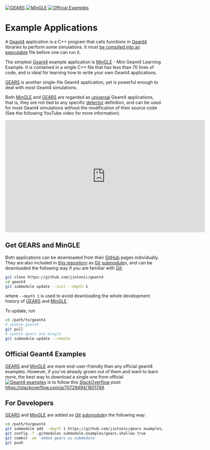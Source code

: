 [![GEARS](https://img.shields.io/badge/GEARS-red?style=flat)](https://www.github.com/jintonic/gears)
[![MinGLE](https://img.shields.io/badge/MinGLE-blue?style=flat)](https://www.github.com/jintonic/mingle)
[![Official Examples](https://img.shields.io/badge/Official-Examples-green?style=flat)](https://github.com/Geant4/geant4/tree/master/examples)

# Example Applications

A [Geant4](..) application is a C++ program that calls functions in [Geant4](..) libraries to perform some simulations. It must [be compiled into an executable](../platform/cpp) file before one can run it.

The simplest [Geant4](..) example application is [MinGLE][] - Mini Geant4 Learning Example. It is contained in a single C++ file that has less than 70 lines of code, and is ideal for learning how to write your own Geant4 applications.

[GEARS][] is another single-file Geant4 application, yet is powerful enough to deal with most Geant4 simulations.

Both [MinGLE][] and [GEARS][] are regarded as [universal][] Geant4 applications, that is, they are not tied to any specific [detector](../../detector) definition, and can be used for most Geant4 simulations without the modification of their source code (See the following YouTube video for more information).

<iframe width="640" height="360" src="https://www.youtube.com/embed/3g9CkyBS31o?si=YiZqbZ_z3qoqtfD0" title="YouTube video player" frameborder="0" allow="accelerometer; autoplay; clipboard-write; encrypted-media; gyroscope; picture-in-picture; web-share" referrerpolicy="strict-origin-when-cross-origin" allowfullscreen></iframe>

## Get GEARS and MinGLE

Both applications can be downloaded from their [GitHub] pages individually. They are also included in [this repository](https://github.com/jintonic/geant4) as [Git] [submodule]s, and can be downloaded the following way if you are familiar with [Git]:

```sh
git clone https://github.com/jintonic/geant4
cd geant4
git submodule update --init --depth 1
```

where `--depth 1` is used to avoid downloading the whole development history of [GEARS] and [MinGLE].

To update, run
```sh
cd /path/to/geant4
# update geant4
git pull
# update gears and mingle
git submodule update --remote
```

## Official Geant4 Examples

[GEARS][] and [MinGLE][] are more end-user-friendly than any official geant4 examples. However, if you've already grown out of them and want to learn more, the best way to download a single one from official [![Geant4 examples](https://img.shields.io/badge/Geant4-examples-green?style=flat)](https://github.com/Geant4/geant4/tree/master/examples) is to follow this [StackOverflow][] post: <https://stackoverflow.com/a/70729494/1801749>.

## For Developers

[GEARS] and [MinGLE] are added as [Git] [submodule]s the following way:

```sh
cd /path/to/geant4
git submodule add --depth 1 https://github.com/jintonic/gears examples/gears
git config -f .gitmodules submodule.examples/gears.shallow true
git commit -am 'added gears as submodule'
git push
```

[GEARS]: https://github.com/jintonic/gears
[MinGLE]: https://github.com/jintonic/mingle
[universal]: https://youtu.be/3g9CkyBS31o
[StackOverflow]: https://stackoverflow.com
[Git]: https://git-scm.com
[submodule]: https://stackoverflow.com/questions/1260748/how-do-i-remove-a-submodule
[GitHub]: https://github.com
